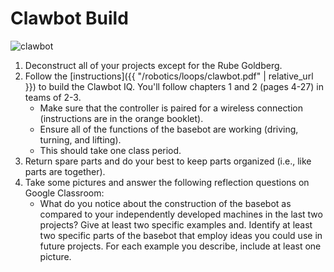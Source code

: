 # Clawbot Build
![clawbot](https://education.vex.com/stemlabs/sites/default/files/inline-images/clawbot.png)
1. Deconstruct all of your projects except for the Rube Goldberg.
2. Follow the [instructions]({{ "/robotics/loops/clawbot.pdf" | relative_url }}) to build the Clawbot IQ. You'll follow chapters 1 and 2 (pages 4-27) in teams of 2-3. 
    * Make sure that the controller is paired for a wireless connection (instructions are in the orange booklet). 
    * Ensure all of the functions of the basebot are working (driving, turning, and lifting). 
    * This should take one class period.
3. Return spare parts and do your best to keep parts organized (i.e., like parts are together).
4. Take some pictures and answer the following reflection questions on Google Classroom:
    * What do you notice about the construction of the basebot as compared to your independently developed machines in the last two projects? Give at least two specific examples and. Identify at least two specific parts of the basebot that employ ideas you could use in future projects. For each example you describe, include at least one picture.